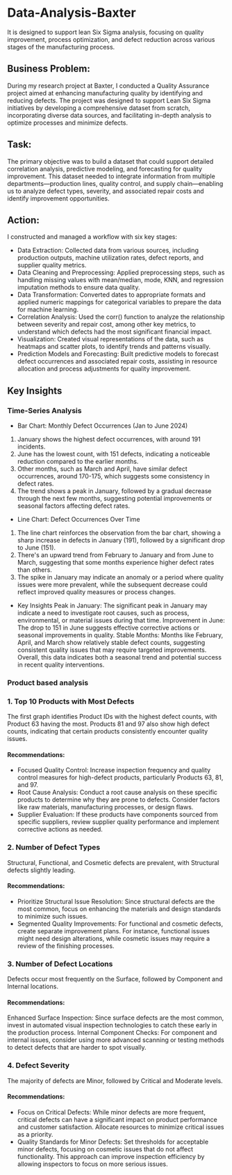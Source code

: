 # Data-Analysis-Baxter
It is designed to support lean Six Sigma analysis, focusing on quality improvement, process optimization, and defect reduction across various stages of the manufacturing process.​

## Business Problem:
During my research project at Baxter, I conducted a Quality Assurance project aimed at enhancing manufacturing quality by identifying and reducing defects. The project was designed to support Lean Six Sigma initiatives by developing a comprehensive dataset from scratch, incorporating diverse data sources, and facilitating in-depth analysis to optimize processes and minimize defects.

## Task:
The primary objective was to build a dataset that could support detailed correlation analysis, predictive modeling, and forecasting for quality improvement. This dataset needed to integrate information from multiple departments—production lines, quality control, and supply chain—enabling us to analyze defect types, severity, and associated repair costs and identify improvement opportunities.

## Action:
I constructed and managed a workflow with six key stages:

-  Data Extraction: Collected data from various sources, including production outputs, machine utilization rates, defect reports, and supplier quality metrics.
-  Data Cleaning and Preprocessing: Applied preprocessing steps, such as handling missing values with mean/median, mode, KNN, and regression imputation methods to ensure data quality.
- Data Transformation: Converted dates to appropriate formats and applied numeric mappings for categorical variables to prepare the data for machine learning.
- Correlation Analysis: Used the corr() function to analyze the relationship between severity and repair cost, among other key metrics, to understand which defects had the most significant financial impact.
- Visualization: Created visual representations of the data, such as heatmaps and scatter plots, to identify trends and patterns visually.
- Prediction Models and Forecasting: Built predictive models to forecast defect occurrences and associated repair costs, assisting in resource allocation and process adjustments for quality improvement.

## Key Insights
### Time-Series Analysis

- Bar Chart: Monthly Defect Occurrences (Jan to June 2024)
1. January shows the highest defect occurrences, with around 191 incidents.
2. June has the lowest count, with 151 defects, indicating a noticeable reduction compared to the earlier months.
3. Other months, such as March and April, have similar defect occurrences, around 170-175, which suggests some consistency in defect rates.
4. The trend shows a peak in January, followed by a gradual decrease through the next few months, suggesting potential improvements or seasonal factors affecting defect rates.

- Line Chart: Defect Occurrences Over Time
1. The line chart reinforces the observation from the bar chart, showing a sharp increase in defects in January (191), followed by a significant drop to June (151).
2. There's an upward trend from February to January and from June to March, suggesting that some months experience higher defect rates than others.
3. The spike in January may indicate an anomaly or a period where quality issues were more prevalent, while the subsequent decrease could reflect improved quality measures or process changes.

- Key Insights
Peak in January: The significant peak in January may indicate a need to investigate root causes, such as process, environmental, or material issues during that time.
Improvement in June: The drop to 151 in June suggests effective corrective actions or seasonal improvements in quality.
Stable Months: Months like February, April, and March show relatively stable defect counts, suggesting consistent quality issues that may require targeted improvements.
Overall, this data indicates both a seasonal trend and potential success in recent quality interventions.

### Product based analysis

### 1. Top 10 Products with Most Defects
The first graph identifies Product IDs with the highest defect counts, with Product 63 having the most. Products 81 and 97 also show high defect counts, indicating that certain products consistently encounter quality issues.

#### Recommendations:

- Focused Quality Control: Increase inspection frequency and quality control measures for high-defect products, particularly Products 63, 81, and 97.
- Root Cause Analysis: Conduct a root cause analysis on these specific products to determine why they are prone to defects. Consider factors like raw materials, manufacturing processes, or design flaws.
- Supplier Evaluation: If these products have components sourced from specific suppliers, review supplier quality performance and implement corrective actions as needed.

### 2. Number of Defect Types
Structural, Functional, and Cosmetic defects are prevalent, with Structural defects slightly leading.

#### Recommendations:

- Prioritize Structural Issue Resolution: Since structural defects are the most common, focus on enhancing the materials and design standards to minimize such issues.
- Segmented Quality Improvements: For functional and cosmetic defects, create separate improvement plans. For instance, functional issues might need design alterations, while cosmetic issues may require a review of the finishing processes.

### 3. Number of Defect Locations
Defects occur most frequently on the Surface, followed by Component and Internal locations.

#### Recommendations:

Enhanced Surface Inspection: Since surface defects are the most common, invest in automated visual inspection technologies to catch these early in the production process.
Internal Component Checks: For component and internal issues, consider using more advanced scanning or testing methods to detect defects that are harder to spot visually.

### 4. Defect Severity
The majority of defects are Minor, followed by Critical and Moderate levels.

#### Recommendations:

- Focus on Critical Defects: While minor defects are more frequent, critical defects can have a significant impact on product performance and customer satisfaction. Allocate resources to minimize critical issues as a priority.
- Quality Standards for Minor Defects: Set thresholds for acceptable minor defects, focusing on cosmetic issues that do not affect functionality. This approach can improve inspection efficiency by allowing inspectors to focus on more serious issues.


